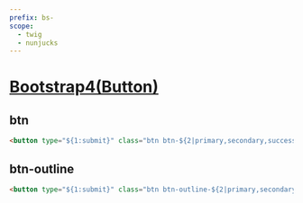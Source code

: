 ```yaml
---
prefix: bs-
scope: 
  - twig
  - nunjucks
---
```

[Bootstrap4(Button)](https://getbootstrap.com/docs/4.6/components/buttons/)
=====================

btn
---------------------

```html
<button type="${1:submit}" class="btn btn-${2|primary,secondary,success,info,warning,danger,light,dark,link|}">${3:Button}</button>
```

btn-outline
---------------------

```html
<button type="${1:submit}" class="btn btn-outline-${2|primary,secondary,success,info,warning,danger,light,dark|}">${3:Button}</button>
```
